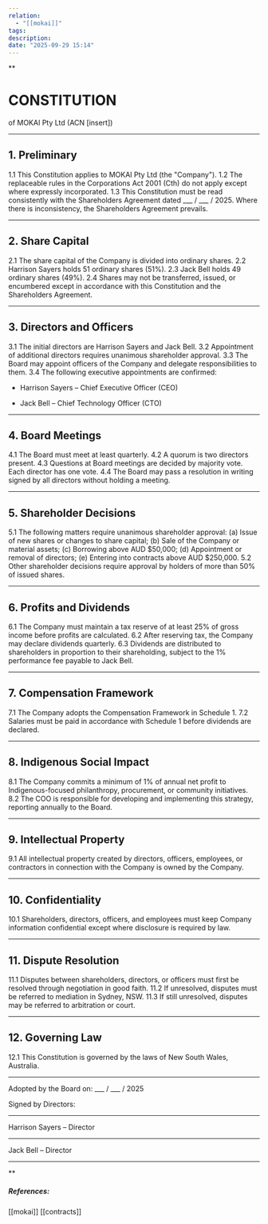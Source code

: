 ```yaml
---
relation:
  - "[[mokai]]"
tags:
description:
date: "2025-09-29 15:14"
---
```

**

# CONSTITUTION

of MOKAI Pty Ltd (ACN [insert])

---

## 1. Preliminary

1.1 This Constitution applies to MOKAI Pty Ltd (the "Company").
1.2 The replaceable rules in the Corporations Act 2001 (Cth) do not apply except where expressly incorporated.
1.3 This Constitution must be read consistently with the Shareholders Agreement dated ___ / ___ / 2025. Where there is inconsistency, the Shareholders Agreement prevails.

---

## 2. Share Capital

2.1 The share capital of the Company is divided into ordinary shares.
2.2 Harrison Sayers holds 51 ordinary shares (51%).
2.3 Jack Bell holds 49 ordinary shares (49%).
2.4 Shares may not be transferred, issued, or encumbered except in accordance with this Constitution and the Shareholders Agreement.

---

## 3. Directors and Officers

3.1 The initial directors are Harrison Sayers and Jack Bell.
3.2 Appointment of additional directors requires unanimous shareholder approval.
3.3 The Board may appoint officers of the Company and delegate responsibilities to them.
3.4 The following executive appointments are confirmed:

- Harrison Sayers – Chief Executive Officer (CEO)

- Jack Bell – Chief Technology Officer (CTO)


---

## 4. Board Meetings

4.1 The Board must meet at least quarterly.
4.2 A quorum is two directors present.
4.3 Questions at Board meetings are decided by majority vote. Each director has one vote.
4.4 The Board may pass a resolution in writing signed by all directors without holding a meeting.

---

## 5. Shareholder Decisions

5.1 The following matters require unanimous shareholder approval:
(a) Issue of new shares or changes to share capital;
(b) Sale of the Company or material assets;
(c) Borrowing above AUD $50,000;
(d) Appointment or removal of directors;
(e) Entering into contracts above AUD $250,000.
5.2 Other shareholder decisions require approval by holders of more than 50% of issued shares.

---

## 6. Profits and Dividends

6.1 The Company must maintain a tax reserve of at least 25% of gross income before profits are calculated.
6.2 After reserving tax, the Company may declare dividends quarterly.
6.3 Dividends are distributed to shareholders in proportion to their shareholding, subject to the 1% performance fee payable to Jack Bell.

---

## 7. Compensation Framework

7.1 The Company adopts the Compensation Framework in Schedule 1.
7.2 Salaries must be paid in accordance with Schedule 1 before dividends are declared.

---

## 8. Indigenous Social Impact

8.1 The Company commits a minimum of 1% of annual net profit to Indigenous-focused philanthropy, procurement, or community initiatives.
8.2 The COO is responsible for developing and implementing this strategy, reporting annually to the Board.

---

## 9. Intellectual Property

9.1 All intellectual property created by directors, officers, employees, or contractors in connection with the Company is owned by the Company.


---

## 10. Confidentiality

10.1 Shareholders, directors, officers, and employees must keep Company information confidential except where disclosure is required by law.

---

## 11. Dispute Resolution

11.1 Disputes between shareholders, directors, or officers must first be resolved through negotiation in good faith.
11.2 If unresolved, disputes must be referred to mediation in Sydney, NSW.
11.3 If still unresolved, disputes may be referred to arbitration or court.

---

## 12. Governing Law

12.1 This Constitution is governed by the laws of New South Wales, Australia.

---

Adopted by the Board on: ___ / ___ / 2025

Signed by Directors:

---

Harrison Sayers – Director

---

Jack Bell – Director

---


**










##### References:
[[mokai]] [[contracts]]
